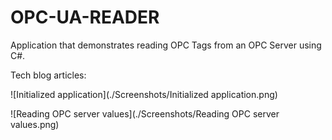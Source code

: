 # OPC-UA-READER

Application that demonstrates reading OPC Tags from an OPC Server using C#.

Tech blog articles:



![Initialized application](./Screenshots/Initialized application.png)

![Reading OPC server values](./Screenshots/Reading OPC server values.png)
